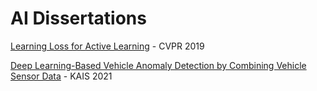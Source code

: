# AI Dissertations

[Learning Loss for Active Learning](https://github.com/hchoi256/ai-dissertations/blob/main/learning-loss-for-active-learning.md) - CVPR 2019

[Deep Learning-Based Vehicle Anomaly Detection by Combining Vehicle Sensor Data](https://github.com/hchoi256/ai-dissertations/blob/main/dl-vehicle-anomaly-detection.md) - KAIS 2021
